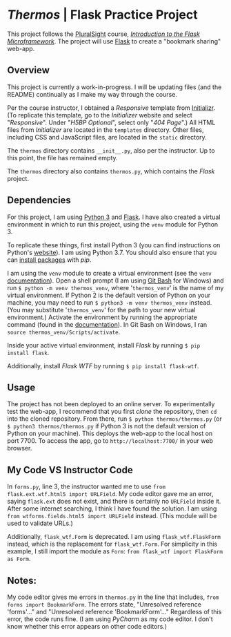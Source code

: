 # _Thermos_ | Flask Practice Project
This project follows the [PluralSight](https://www.pluralsight.com/) course, [_Introduction to the Flask Microframework_](https://app.pluralsight.com/library/courses/flask-micro-framework-introduction/table-of-contents). The project will use [Flask](http://flask.pocoo.org/) to create a "bookmark sharing" web-app.

## Overview
This project is currently a work-in-progress. I will be updating files (and the README) continually as I make my way through the course.

Per the course instructor, I obtained a _Responsive_ template from [Initializr](http://www.initializr.com/). (To replicate this template, go to the  _Initializer_ website and select "_Responsive_". Under "_H5BP Optional_", select only "_404 Page_".) All HTML files from _Initializer_ are located in the `templates` directory. Other files, including CSS and JavaScript files, are located in the `static` directory.

The `thermos` directory contains `__init__.py`, also per the instructor. Up to this point, the file has remained empty.

The `thermos` directory also contains `thermos.py`, which contains the _Flask_ project.

## Dependencies
For this project, I am using [Python 3](https://www.python.org/) and [Flask](http://flask.pocoo.org/). I have also created a virtual environment in which to run this project, using the `venv` module for Python 3.

To replicate these things, first install Python 3 (you can find instructions on Python's [website](https://www.python.org/about/gettingstarted/)). I am using Python 3.7. You should also ensure that you can [install packages](https://packaging.python.org/tutorials/installing-packages/#requirements-for-installing-packages) with _pip_.

I am using the `venv` module to create a virtual environment (see the `venv` [documentation](https://docs.python.org/3/library/venv.html)). Open a shell prompt (I am using [Git Bash](https://git-scm.com/downloads) for Windows) and run `$ python -m venv thermos_venv`, where '`thermos_venv`' is the name of my virtual environment. If Python 2 is the default version of Python on your machine, you may need to run `$ python3 -m venv thermos_venv` instead. (You may substitute '`thermos_venv`' for the path to your new virtual environment.) Activate the environment by running the appropriate command (found in the [documentation](https://docs.python.org/3/library/venv.html#creating-virtual-environments)). In Git Bash on Windows, I ran `source thermos_venv/Scripts/activate`.

Inside your active virtual environment, install _Flask_ by running `$ pip install flask`.

Additionally, install _Flask WTF_ by running `$ pip install flask-wtf`.

## Usage
The project has not been deployed to an online server. To experimentally test the web-app, I recommend that you first _clone_ the repository, then `cd` into the cloned repository. From there, run `$ python thermos/thermos.py` (or `$ python3 thermos/thermos.py` if Python 3 is not the default version of Python on your machine). This deploys the web-app to the local host on port 7700. To access the app, go to `http://localhost:7700/` in your web browser.

## My Code VS Instructor Code

In `forms.py`, line 3, the instructor wanted me to use `from flask.ext.wtf.html5 import URLField`. My code editor gave me an error, saying `flask.ext` does not exist, and there is certainly no `URLField` inside it. After some internet searching, I think I have found the solution. I am using `from wtforms.fields.html5 import URLField` instead. (This module will be used to validate URLs.)

Additionally, `flask_wtf.Form` is deprecated. I am using `flask_wtf.FlaskForm` instead, which is the replacement for `flask_wtf.Form`. For simplicity in this example, I still import the module as `Form`: `from flask_wtf import FlaskForm as Form`.

## Notes:

My code editor gives me errors in `thermos.py` in the line that includes, `from forms import BookmarkForm`. The errors state, "Unresolved reference 'forms'..." and "Unresolved reference 'BookmarkForm'..." Regardless of this error, the code runs fine. (I am using _PyCharm_ as my code editor. I don't know whether this error appears on other code editors.)
